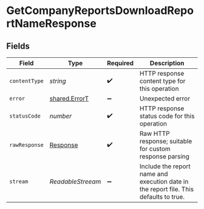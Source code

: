 # GetCompanyReportsDownloadReportNameResponse


## Fields

| Field                                                                                 | Type                                                                                  | Required                                                                              | Description                                                                           |
| ------------------------------------------------------------------------------------- | ------------------------------------------------------------------------------------- | ------------------------------------------------------------------------------------- | ------------------------------------------------------------------------------------- |
| `contentType`                                                                         | *string*                                                                              | :heavy_check_mark:                                                                    | HTTP response content type for this operation                                         |
| `error`                                                                               | [shared.ErrorT](../../../sdk/models/shared/errort.md)                                 | :heavy_minus_sign:                                                                    | Unexpected error                                                                      |
| `statusCode`                                                                          | *number*                                                                              | :heavy_check_mark:                                                                    | HTTP response status code for this operation                                          |
| `rawResponse`                                                                         | [Response](https://developer.mozilla.org/en-US/docs/Web/API/Response)                 | :heavy_check_mark:                                                                    | Raw HTTP response; suitable for custom response parsing                               |
| `stream`                                                                              | *ReadableStreeam<Uint8Array>*                                                         | :heavy_minus_sign:                                                                    | Include the report name and execution date in the report file. This defaults to true. |